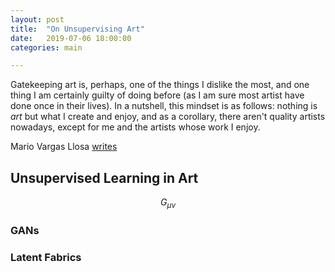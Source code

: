 ```yaml
---
layout: post
title:  "On Unsupervising Art"
date:   2019-07-06 18:00:00
categories: main

---
```


Gatekeeping art is, perhaps, one of the things I dislike the most, and one thing I am certainly guilty of doing before (as I am sure most artist have done once in their lives). In a nutshell, this mindset is as follows: nothing is *art* but what I create and enjoy, and as a corollary, there aren't quality artists nowadays, except for me and the artists whose work I enjoy.

Mario Vargas Llosa [writes](https://www.amazon.com/Notes-Death-Culture-Spectacle-Society/dp/1250094747)

## Unsupervised Learning in Art

$$ G_{\mu\nu} $$
### GANs


### Latent Fabrics


